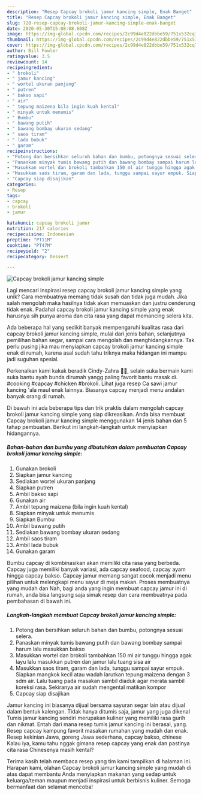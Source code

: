 ```yaml
---
description: "Resep Capcay brokoli jamur kancing simple, Enak Banget"
title: "Resep Capcay brokoli jamur kancing simple, Enak Banget"
slug: 720-resep-capcay-brokoli-jamur-kancing-simple-enak-banget
date: 2020-05-30T15:08:08.608Z
image: https://img-global.cpcdn.com/recipes/2c99d4e822dbbe59/751x532cq70/capcay-brokoli-jamur-kancing-simple-foto-resep-utama.jpg
thumbnail: https://img-global.cpcdn.com/recipes/2c99d4e822dbbe59/751x532cq70/capcay-brokoli-jamur-kancing-simple-foto-resep-utama.jpg
cover: https://img-global.cpcdn.com/recipes/2c99d4e822dbbe59/751x532cq70/capcay-brokoli-jamur-kancing-simple-foto-resep-utama.jpg
author: Bill Fowler
ratingvalue: 3.5
reviewcount: 14
recipeingredient:
- " brokoli"
- " jamur kancing"
- " wortel ukuran panjang"
- " putren"
- " bakso sapi"
- " air"
- " tepung maizena bila ingin kuah kental"
- " minyak untuk menumis"
- " Bumbu"
- " bawang putih"
- " bawang bombay ukuran sedang"
- " saos tiram"
- " lada bubuk"
- " garam"
recipeinstructions:
- "Potong dan bersihkan seluruh bahan dan bumbu, potongnya sesuai selera."
- "Panaskan minyak tumis bawang putih dan bawang bombay sampai harum lalu masukkan bakso"
- "Masukkan wortel dan brokoli tambahkan 150 ml air tunggu hingga agak layu lalu masukkan putren dan jamur lalu tuang sisa air"
- "Masukkan saos tiram, garam dan lada, tunggu sampai sayur empuk. Siapkan mangkok kecil atau wadah larutkan tepung maizena dengan 3 sdm air. Lalu tuang pada masakan sambil diaduk agar merata sambil koreksi rasa. Sekiranya air sudah mengental matikan kompor"
- "Capcay siap disajikan"
categories:
- Resep
tags:
- capcay
- brokoli
- jamur

katakunci: capcay brokoli jamur 
nutrition: 217 calories
recipecuisine: Indonesian
preptime: "PT11M"
cooktime: "PT47M"
recipeyield: "2"
recipecategory: Dessert

---
```



![Capcay brokoli jamur kancing simple](https://img-global.cpcdn.com/recipes/2c99d4e822dbbe59/751x532cq70/capcay-brokoli-jamur-kancing-simple-foto-resep-utama.jpg)

Lagi mencari inspirasi resep capcay brokoli jamur kancing simple yang unik? Cara membuatnya memang tidak susah dan tidak juga mudah. Jika salah mengolah maka hasilnya tidak akan memuaskan dan justru cenderung tidak enak. Padahal capcay brokoli jamur kancing simple yang enak harusnya sih punya aroma dan cita rasa yang dapat memancing selera kita.

Ada beberapa hal yang sedikit banyak mempengaruhi kualitas rasa dari capcay brokoli jamur kancing simple, mulai dari jenis bahan, selanjutnya pemilihan bahan segar, sampai cara mengolah dan menghidangkannya. Tak perlu pusing jika mau menyiapkan capcay brokoli jamur kancing simple enak di rumah, karena asal sudah tahu triknya maka hidangan ini mampu jadi suguhan spesial.

Perkenalkan kami kakak beradik Cindy-Zahra 👩👧, selain suka bermain kami suka bantu ayah bunda dirumah yangg paling favorit bantu masak di. #cooking #capcay #chicken #brokoli. Lihat juga resep Ca sawi jamur kancing &#39;ala maul enak lainnya. Biasanya capcay menjadi menu andalan banyak orang di rumah.


Di bawah ini ada beberapa tips dan trik praktis dalam mengolah capcay brokoli jamur kancing simple yang siap dikreasikan. Anda bisa membuat Capcay brokoli jamur kancing simple menggunakan 14 jenis bahan dan 5 tahap pembuatan. Berikut ini langkah-langkah untuk menyiapkan hidangannya.

<!--inarticleads1-->

##### Bahan-bahan dan bumbu yang dibutuhkan dalam pembuatan Capcay brokoli jamur kancing simple:

1. Gunakan  brokoli
1. Siapkan  jamur kancing
1. Sediakan  wortel ukuran panjang
1. Siapkan  putren
1. Ambil  bakso sapi
1. Gunakan  air
1. Ambil  tepung maizena (bila ingin kuah kental)
1. Siapkan  minyak untuk menumis
1. Siapkan  Bumbu
1. Ambil  bawang putih
1. Sediakan  bawang bombay ukuran sedang
1. Ambil  saos tiram
1. Ambil  lada bubuk
1. Gunakan  garam


Bumbu capcay di kombinasikan akan memiliki cita rasa yang berbeda. Capcay juga memiliki banyak variasi, ada capcay seafood, capcay ayam hingga capcay bakso. Capcay jamur memang sangat cocok menjadi menu pilihan untuk melengkapi menu sayur di meja makan. Proses membuatnya yang mudah dan Nah, bagi anda yang ingin membuat capcay jamur ini di rumah, anda bisa langsung saja simak resep dan cara membuatnya pada pembahasan di bawah ini. 

<!--inarticleads2-->

##### Langkah-langkah membuat Capcay brokoli jamur kancing simple:

1. Potong dan bersihkan seluruh bahan dan bumbu, potongnya sesuai selera.
1. Panaskan minyak tumis bawang putih dan bawang bombay sampai harum lalu masukkan bakso
1. Masukkan wortel dan brokoli tambahkan 150 ml air tunggu hingga agak layu lalu masukkan putren dan jamur lalu tuang sisa air
1. Masukkan saos tiram, garam dan lada, tunggu sampai sayur empuk. Siapkan mangkok kecil atau wadah larutkan tepung maizena dengan 3 sdm air. Lalu tuang pada masakan sambil diaduk agar merata sambil koreksi rasa. Sekiranya air sudah mengental matikan kompor
1. Capcay siap disajikan


Jamur kancing ini biasanya dijual bersama sayuran segar lain atau dijual dalam bentuk kalengan. Tidak hanya ditumis saja, jamur yang juga dikenal Tumis jamur kancing sendiri merupakan kuliner yang memiliki rasa gurih dan nikmat. Entah dari mana resep tumis jamur kancing ini berasal, yang. Resep capcay kampung favorit masakan rumahan yang mudah dan enak. Resep kekinian Jawa, goreng Jawa sederhana, capcay bakso, chinese Kalau iya, kamu tahu nggak gimana resep capcay yang enak dan pastinya cita rasa Chinesenya masih kental? 

Terima kasih telah membaca resep yang tim kami tampilkan di halaman ini. Harapan kami, olahan Capcay brokoli jamur kancing simple yang mudah di atas dapat membantu Anda menyiapkan makanan yang sedap untuk keluarga/teman maupun menjadi inspirasi untuk berbisnis kuliner. Semoga bermanfaat dan selamat mencoba!
